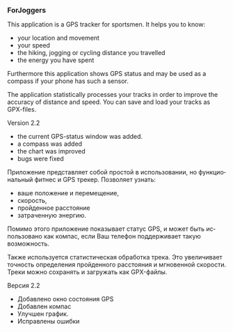<html>

<body lang="ru-RU" dir="ltr">
<font size="3" style="font-size: 12pt"><b>ForJoggers</b></font>

This application is a GPS tracker for sportsmen.
It helps you to know:
- your location and movement
- your speed
- the hiking, jogging or cycling distance you travelled
- the energy you have spent

Furthermore this application shows GPS status and may be used as a compass if your phone has such a sensor.

The application statistically processes your tracks in order to improve the accuracy of distance and speed.
You can save and load your tracks as GPX-files.

Version 2.2
- the current GPS-status window was added.
- a compass was added
- the chart was improved
- bugs were fixed




Приложение представляет собой простой в использовании, но функциональный фитнес и GPS трекер. 
Позволяет узнать:
- ваше положение и  перемещение,
- скорость,
- пройденное расстояние
- затраченную энергию.

Помимо этого приложение показывает статус GPS,  и может быть использовано как компас, если Ваш телефон поддерживает такую возможность.

Также используется статистическая обработка трека. Это увеличивает точность определения пройденного расстояния и мгновенной скорости.
Треки можно сохранять и загружать как GPX-файлы.

Версия 2.2
- Добавлено окно состояния GPS
- Добавлен компас
- Улучшен график.
- Исправлены ошибки
</body>
</html>
